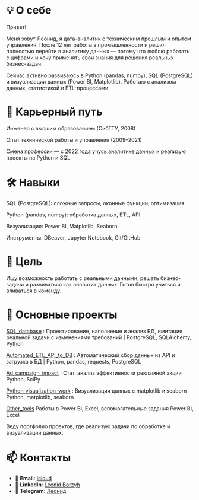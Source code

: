 # 💡 О себе

Привет!

Меня зовут Леонид, я дата-аналитик с техническим прошлым и опытом управления. После 12 лет работы в промышленности я решил полностью перейти в аналитику данных — потому что люблю работать с цифрами и хочу применять свои знания для решения реальных бизнес-задач.

Сейчас активно развиваюсь в Python (pandas, numpy), SQL (PostgreSQL) и визуализации данных (Power BI, Matplotlib). Работаю с анализом данных, статистикой и ETL-процессами.

# 🚀 Карьерный путь
Инженер с высшим образованием (СибГТУ, 2008)

Опыт технической работы и управления (2009–2021)

Смена профессии — с 2022 года учусь аналитике данных и реализую проекты на Python и SQL

# 🛠 Навыки
SQL (PostgreSQL): сложные запросы, оконные функции, оптимизация

Python (pandas, numpy): обработка данных, ETL, API

Визуализация: Power BI, Matplotlib, Seaborn

Инструменты: DBeaver, Jupyter Notebook, Git/GitHub

# 🎯 Цель
Ищу возможность работать с реальными данными, решать бизнес-задачи и развиваться как аналитик данных. Готов быстро учиться и вливаться в команду.



#  💼 Основные проекты

 [SQL_database](SQL_database/README.md) : Проектирование, наполнение и анализ БД, имитация реальной задачи с изменениями требований | PostgreSQL, SQLAlchemy, Python 
 
 [Automated_ETL_API_to_DB](./Automated_ETL_API_to_DB) : Автоматический сбор данных из API и загрузка в БД | Python, pandas, requests, PostgreSQL 
 
 [Ad_campaign_impact](./Ad_campaign_impact) : Стат. анализ эффективности рекламной акции  Python, SciPy 
 
 [Python_visualization_work](./Python_visualization_work) :  Визуализация данных с matplotlib и seaborn  Python, matplotlib, seaborn 
 
 [Other_tools](./Other_tools)   Работы в Power BI, Excel, вспомогательные задания  Power BI, Excel 

Веду портфолио проектов, где реализую задачи по обработке и визуализации данных.


# 📫 **Контакты**  

- 📩 **Email**: [Icloud](mailto:borozyakll@icloud.com)  
- 🔗 **LinkedIn**: [Leonid Borzyh](https://www.linkedin.com/feed/) 
- 📨 **Telegram**: [Леонид](https://t.me/Leonid_Borzyh)  



